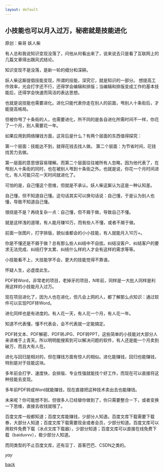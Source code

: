 ```yaml
---
layout: default
---
```


## 小技能也可以月入过万，秘密就是技能进化

原创：柴哥  妖人柴

有人总和我说知识变现没落了，问他从何看出来了，说来说去只是看了互联网上的几篇文章得出跟风式结论。

知识变现不是没落，是新一轮的细分和深耕。

妖人柴这厮提倡技能变现，所谓的技能，深究它，就是知识的一部分。
想提高工作效率，光会打字还不行，还得学会编辑和排版；当编辑和排版变成工作的基本技能后，还得学会快速而简洁的表达思想。

也就是说技能也需要进化。进化只能代表你走在别人的前面，甩别人十条街后，才能提高格局。

但被你甩了十条街的人，也需要进化，所不同的是各自进化所需时间不一样，你花了一个月，别人需要花一年。

如果应用到网络赚钱方面，这背后是什么？有两个层面的东西值得探究：

第一个层面：技能达不到，就得花钱去找人做。
第二个层面：为节省时间，花钱找苦力去做。

第一层面的意思很容易理解。而第二个层面往往被所有人忽略，因为他代表了，在甩别人十条街的同时，也在被别人甩到十条街之外。也就是说，你花一个月时间进化，有人可能只花一天时间就进化了。

可怕的是，自己懂这个思维，但就是不承认。妖人柴这厮认为这是一种认知差。

自己懂，但不知道自己懂。这句话其实可以换句话说：自己懂，于是认为别人也懂，导致不知道自己懂。

很绕是不是？再绕复杂一点：自己懂，但不屑于做，导致自己不懂。

就是这样浅的道理，有人能月赚10万，而有些人不懂，或者不屑于做。

前面一张图片，打字排版，貌似谁都会的小小技能，有人就能月入10万+。

你是不懂还是不屑于做？总有那么些人纠结中不自拔。纠结没客户、纠结客户的要求无法完成、纠结打字太累、纠结什么样的人才会有这样的需求等等。

小技能看不上，大技能学不会，更大的技能觉得不靠谱。

怀疑人生，必虚度此生。

PDF转Word，非常老的项目，老掉牙的项目，N年前，同样是一大批人同样是利用这样的小技能月入过万。

现在项目进化了，因为人也在进化，但凡会上网的人，都了解那么点知识：通过软件可以实现PDF转Word。

进化同样也是有进度的。有人花一天，有人花一个月，有人花一年。

知道不代表懂，懂不代表会，会不代表就一定能搞定。


PDF转文本、PDF解密、PDF转JPG、PDF转PPT，这些简单的小技能对大部分人来讲难于上青天。所以明明能搜索到可以解决问题的软件，有人还是能一个月卖到破万，而且大有人在。

进化与回归是相对的，但在赚钱方面有惊人的相似。进化能赚钱，回归也能赚钱，特别是对于技能这块。

多年前会打字、速度快，会排版、专业性强就能找个好工作，而现在可以直接将这种技能去变现。

多年前PDF转成Word就能赚钱，现在直接把这种技术卖出去也能赚钱。

未来呢？你可能想不到，但很多人已经替你做到了，你只需要整合一下，或者变换一下思维，直接去收钱就哦了。

百度文库一般都知道；百度文库能赚钱，少部分人知道。百度文库下载需要下载券，大部分人知道；百度文库下载需要现金或者会员，少部分知道。百度文库可以用软件免费下载（冰点文库下载器），少部分知道；百度文库可以直接在线免费下载（baiduvvv），极少部分人知道。

而同类型的不止百度文库，还有豆丁、首客巴巴、CSDN之类的。

_yay_

[back](./)

